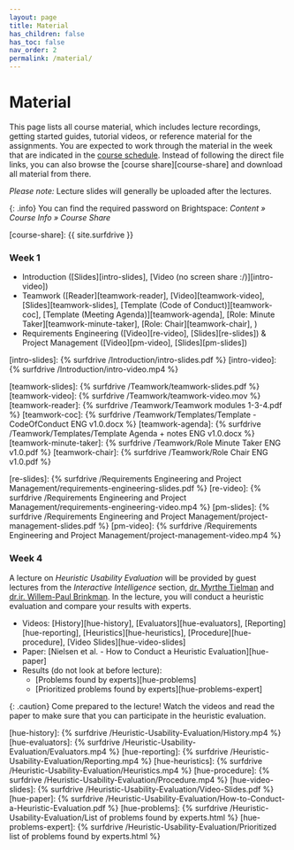 ```yaml
---
layout: page
title: Material
has_children: false
has_toc: false
nav_order: 2
permalink: /material/
---
```


# Material

This page lists all course material, which includes lecture recordings, getting started guides, tutorial videos, or reference material for the assignments.
You are expected to work through the material in the week that are indicated in the [course schedule]({{site.baseurl}}/course_info/schedule/).
Instead of following the direct file links, you can also browse the [course share][course-share] and download all material from there.

*Please note:* Lecture slides will generally be uploaded after the lectures.

{: .info}
You can find the required password on Brightspace: *Content » Course Info » Course Share*



[course-share]: {{ site.surfdrive }}


### Week 1

- Introduction ([Slides][intro-slides], [Video (no screen share :/)][intro-video])
- Teamwork
	([Reader][teamwork-reader],
	[Video][teamwork-video],
	[Slides][teamwork-slides],
	[Template (Code of Conduct)][teamwork-coc],
	[Template (Meeting Agenda)][teamwork-agenda],
	[Role: Minute Taker][teamwork-minute-taker],
	[Role: Chair][teamwork-chair],
	)
- Requirements Engineering ([Video][re-video], [Slides][re-slides]) & Project Management ([Video][pm-video], [Slides][pm-slides])


[intro-slides]: {% surfdrive /Introduction/intro-slides.pdf %}
[intro-video]: {% surfdrive /Introduction/intro-video.mp4 %}

[teamwork-slides]: {% surfdrive /Teamwork/teamwork-slides.pdf %}
[teamwork-video]: {% surfdrive /Teamwork/teamwork-video.mov %}
[teamwork-reader]: {% surfdrive /Teamwork/Teamwork modules 1-3-4.pdf %}
[teamwork-coc]: {% surfdrive /Teamwork/Templates/Template - CodeOfConduct ENG v1.0.docx %}
[teamwork-agenda]: {% surfdrive /Teamwork/Templates/Template Agenda + notes ENG v1.0.docx %}
[teamwork-minute-taker]: {% surfdrive /Teamwork/Role Minute Taker ENG v1.0.pdf %}
[teamwork-chair]: {% surfdrive /Teamwork/Role Chair ENG v1.0.pdf %}

[re-slides]: {% surfdrive /Requirements Engineering and Project Management/requirements-engineering-slides.pdf %}
[re-video]: {% surfdrive /Requirements Engineering and Project Management/requirements-engineering-video.mp4 %}
[pm-slides]: {% surfdrive /Requirements Engineering and Project Management/project-management-slides.pdf %}
[pm-video]: {% surfdrive /Requirements Engineering and Project Management/project-management-video.mp4 %}


### Week 4

A lecture on *Heuristic Usability Evaluation* will be provided by guest lectures from the *Interactive Intelligence* section, [dr. Myrthe Tielman](http://ii.tudelft.nl/~myrthe/) and [dr.ir. Willem-Paul Brinkman](https://ii.tudelft.nl/willem-paul/index.php/node/1).
In the lecture, you will conduct a heuristic evaluation and compare your results with experts.

- Videos: [History][hue-history], [Evaluators][hue-evaluators], [Reporting][hue-reporting], [Heuristics][hue-heuristics], [Procedure][hue-procedure], [Video Slides][hue-video-slides]
- Paper: [Nielsen et al. - How to Conduct a Heuristic Evaluation][hue-paper]
- Results (do not look at before lecture):
    - [Problems found by experts][hue-problems]
    - [Prioritized problems found by experts][hue-problems-expert]

{: .caution}
Come prepared to the lecture! Watch the videos and read the paper to make sure that you can participate in the heuristic evaluation.



[hue-history]: {% surfdrive /Heuristic-Usability-Evaluation/History.mp4 %}
[hue-evaluators]: {% surfdrive /Heuristic-Usability-Evaluation/Evaluators.mp4 %}
[hue-reporting]: {% surfdrive /Heuristic-Usability-Evaluation/Reporting.mp4 %}
[hue-heuristics]: {% surfdrive /Heuristic-Usability-Evaluation/Heuristics.mp4 %}
[hue-procedure]: {% surfdrive /Heuristic-Usability-Evaluation/Procedure.mp4 %}
[hue-video-slides]: {% surfdrive /Heuristic-Usability-Evaluation/Video-Slides.pdf %}
[hue-paper]: {% surfdrive /Heuristic-Usability-Evaluation/How-to-Conduct-a-Heuristic-Evaluation.pdf %}
[hue-problems]: {% surfdrive /Heuristic-Usability-Evaluation/List of problems found by experts.html %}
[hue-problems-expert]: {% surfdrive /Heuristic-Usability-Evaluation/Prioritized list of problems found by experts.html %}

